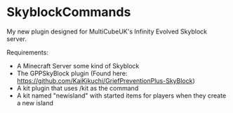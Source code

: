 # SkyblockCommands
My new plugin designed for MultiCubeUK's Infinity Evolved Skyblock server.

Requirements:
- A Minecraft Server some kind of Skyblock
- The GPPSkyBlock plugin (Found here: https://github.com/KaiKikuchi/GriefPreventionPlus-SkyBlock)
- A kit plugin that uses /kit as the command
- A kit named "newisland" with started items for players when they create a new island
